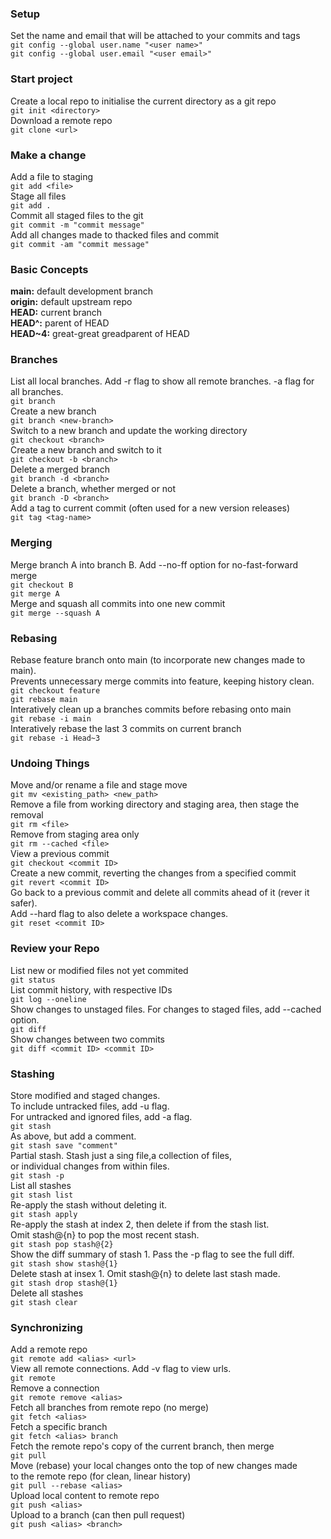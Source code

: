 ### Setup
Set the name and email that will be attached to your commits and tags <br>
`git config --global user.name "<user name>"` <br>
`git config --global user.email "<user email>"` 

### Start project
Create a local repo to initialise the current directory as a git repo <br>
`git init <directory>` <br>
Download a remote repo <br>
`git clone <url>`

### Make a change
Add a file to staging <br>
`git add <file>` <br>
Stage all files <br>
`git add .` <br>
Commit all staged files to the git <br>
`git commit -m "commit message"` <br>
Add all changes made to thacked files and commit <br>
`git commit -am "commit message"`

### Basic Concepts
**main:** default development branch <br>
**origin:** default upstream repo <br>
**HEAD:** current branch <br>
**HEAD^:** parent of HEAD <br>
**HEAD~4:** great-great greadparent of HEAD 

### Branches
List all local branches. Add -r flag to show all remote branches. -a flag for all branches. <br>
`git branch` <br>
Create a new branch <br>
`git branch <new-branch>` <br>
Switch to a new branch and update the working directory <br>
`git checkout <branch>` <br>
Create a new branch and switch to it <br>
`git checkout -b <branch>` <br>
Delete a merged branch <br>
`git branch -d <branch>` <br>
Delete a branch, whether merged or not <br>
`git branch -D <branch>` <br>
Add a tag to current commit (often used for a new version releases) <br>
`git tag <tag-name>`

### Merging 
Merge branch A into branch B. Add --no-ff option for no-fast-forward merge <br>
`git checkout B` <br>
`git merge A` <br>
Merge  and squash all commits into one new commit <br>
`git merge --squash A`

### Rebasing
Rebase feature branch onto main (to incorporate new changes made to main). <br>
Prevents unnecessary merge commits into feature, keeping history clean. <br>
`git checkout feature` <br>
`git rebase main` <br>
Interatively clean up a branches commits before rebasing onto main <br>
`git rebase -i main` <br>
Interatively rebase the last 3 commits on current branch <br>
`git rebase -i Head~3`

### Undoing Things
Move and/or rename a file and stage move <br>
`git mv <existing_path> <new_path>` <br>
Remove a file from working directory and staging area, then stage the removal <br>
`git rm <file>` <br>
Remove from staging area only <br>
`git rm --cached <file>` <br>
View a previous commit  <br>
`git checkout <commit ID>` <br>
Create a new commit, reverting the changes from a specified commit <br>
`git revert <commit ID>` <br>
Go back to a previous commit and delete all commits ahead of it (rever it safer). <br>
Add --hard flag to also delete a workspace changes. <br>
`git reset <commit ID>`

### Review your Repo
List new or modified files not yet commited <br>
`git status` <br>
List commit history, with respective IDs <br>
`git log --oneline` <br>
Show changes to unstaged files. For changes to staged files, add --cached option. <br>
`git diff` <br>
Show changes between two commits <br>
`git diff <commit ID> <commit ID>`

### Stashing
Store modified and staged changes.  <br>
To include untracked files, add -u flag. <br>
For untracked and ignored files, add -a flag.  <br>
`git stash` <br>
As above, but add a comment. <br>
`git stash save "comment"` <br>
Partial stash. Stash just a sing file,a collection of files, <br>
or individual changes from within files. <br>
`git stash -p` <br>
List all stashes <br>
`git stash list` <br>
Re-apply the stash without deleting it. <br>
`git stash apply` <br>
Re-apply the stash at index 2, then delete if from the stash list. <br>
Omit stash@{n} to pop the most recent stash. <br>
`git stash pop stash@{2}` <br>
Show the diff summary of stash 1. Pass the -p flag to see the full diff. <br>
`git stash show stash@{1}` <br>
Delete stash at insex 1. Omit stash@{n} to delete last stash made. <br>
`git stash drop stash@{1}` <br>
Delete all stashes <br>
`git stash clear`

### Synchronizing
Add a remote repo <br>
`git remote add <alias> <url>` <br>
View all remote connections. Add -v flag to view urls. <br>
`git remote` <br>
Remove a connection <br>
`git remote remove <alias>` <br>
Fetch all branches from remote repo (no merge) <br>
`git fetch <alias>` <br>
Fetch a specific branch <br>
`git fetch <alias> branch` <br>
Fetch the remote repo's copy of the current branch, then merge <br>
`git pull` <br>
Move (rebase) your local changes onto the top of new changes made <br>
to the remote repo (for clean, linear history) <br>
`git pull --rebase <alias>` <br>
Upload local content to remote repo <br>
`git push <alias>` <br>
Upload to a branch (can then pull request) <br>
`git push <alias> <branch>`